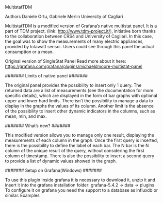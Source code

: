 MultistatTDM

Authors
Daniele Ortu, Gabriele Merlin
University of Cagliari 

MultistatTDM is a modified version of Grafana’s native multistat panel. It is a part of TDM project, (link: http://www.tdm-project.it/), initiative born thanks to the collaboration between CRS4 and University of Cagliari.
In this case, the goal was to show the measurements of many electric appliances, provided by Iotawatt sensor. Users could see through this panel the actual consumption or a mean.

Original version of SingleStat Panel
Read more about it here:
https://grafana.com/grafana/plugins/michaeldmoore-multistat-panel

#######
Limits of native panel
#######

The original panel provides the possibility to insert only 1 query. The returned data are a list of measurements (see the documentation for more specific details), which are displayed in the form of bar graphs with optional upper and lower hard limits. There isn’t the possibility to manage a data to display in the graphs the values of its column.
Another limit is the absence of the possibility to insert other dynamic indicators in the columns, such as mean, min, and max.

#######
What’s new?
#######

This modified version allows you to manage only one result, displaying the measurements of each column in the graph. Once the first query is inserted, there is the possibility to define the label of each bar. The N bar is the N column of the unique result of the query, without considering the first column of timestamp.
There is also the possibility to insert a second query to provide a list of dynamic values showed in the graph. 

#######
Setup on Grafana(Windows)
#######

To use this plugin inside grafana it is necessary to download it, unzip it and insert it into the grafana installation folder: grafana-5.4.2 -> data -> plugins 
To configure it on grafana you need the support to a database as influxdb or similar.
Examples



